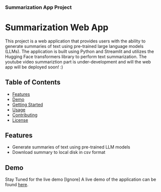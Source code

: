 ### Summarization App Project

# Summarization Web App

This project is a web application that provides users with the ability to generate summaries of text using pre-trained large language models (LLMs). The application is built using Python and Streamlit and utilizes the Hugging Face transformers library to perform text summarization. The youtube video summariztion part is under-development and will the web app will be deployed soon! :)

## Table of Contents

- [Features](#features)
- [Demo](#demo)
- [Getting Started](#getting-started)
- [Usage](#usage)
- [Contributing](#contributing)
- [License](#license)

## Features

- Generate summaries of text using pre-trained LLM models
- Download summary to local disk in csv format

## Demo
Stay Tuned for the live demo
[Ignore] A live demo of the application can be found [here]().
